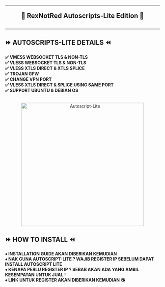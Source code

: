 <!DOCTYPE html>
<h2 align="center">
<hr>
🔱 RexNotRed Autoscripts-Lite Edition 🔱
<h2><hr>

## ⏩ AUTOSCRIPTS-LITE DETAILS ⏪
<b>
✅ VMESS WEBSOCKET TLS & NON-TLS <br>
✅ VLESS WEBSOCKET TLS & NON-TLS <br>
✅ VLESS XTLS DIRECT & XTLS SPLICE <br>
✅ TROJAN GFW <br>
✅ CHANGE VPN PORT <br>
✅ VLESS XTLS DIRECT & SPLICE USING SAME PORT <br>
✅ SUPPORT UBUNTU & DEBIAN OS <br>
<br>
</b>
<p align="center">
<img src="https://user-images.githubusercontent.com/86051875/136363437-3cef873a-565d-4cee-aed7-bbde4a85397f.png" width="400" title="Autoscript-Lite">
</p>

## ⏩ HOW TO INSTALL ⏪
<b>
♦️ INSTALLATION GUIDE AKAN DIBERIKAN KEMUDIAN<br>
♦️ NAK GUNA AUTOSCRIPT-LITE ? WAJIB REGISTER IP SEBELUM DAPAT INSTALL AUTOSCRIPT LITE<br>
♦️ KENAPA PERLU REGISTER IP ? SEBAB AKAN ADA YANG AMBIL KESEMPATAN UNTUK JUAL ! <br>
♦️ LINK UNTUK REGISTER AKAN DIBERIKAN KEMUDIAN 😘<br>
<br>
</b>
